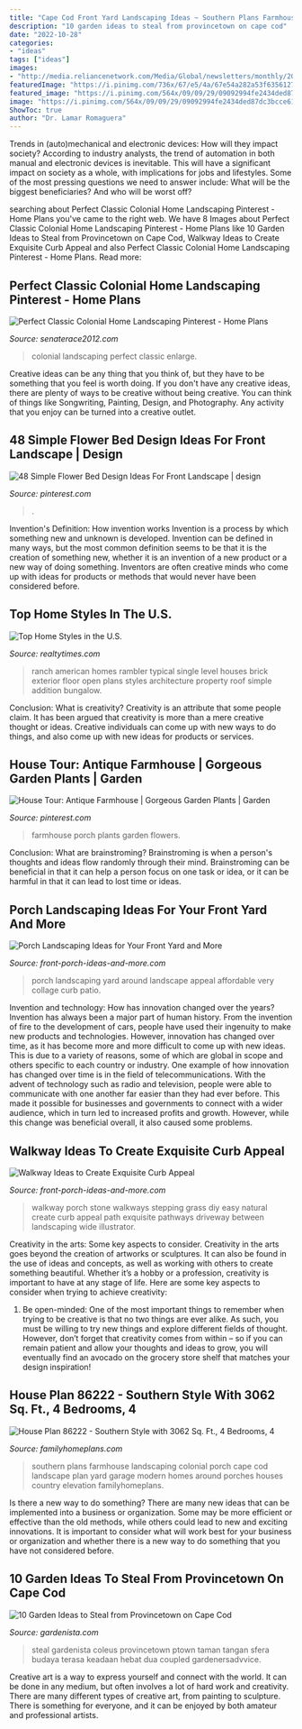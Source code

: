 ```yaml
---
title: "Cape Cod Front Yard Landscaping Ideas ~ Southern Plans Farmhouse Landscaping Colonial Porch Cape Cod Landscape Plan Yard Garage Modern Homes Around Porches Houses Country Elevation Familyhomeplans"
description: "10 garden ideas to steal from provincetown on cape cod"
date: "2022-10-28"
categories:
- "ideas"
tags: ["ideas"]
images:
- "http://media.reliancenetwork.com/Media/Global/newsletters/monthly/2014/October/Ranch.jpg"
featuredImage: "https://i.pinimg.com/736x/67/e5/4a/67e54a282a53f6356127d5174847099b.jpg"
featured_image: "https://i.pinimg.com/564x/09/09/29/09092994fe2434ded87dc3bcce61bd7c--front-porch-plants-front-porch-flowers.jpg"
image: "https://i.pinimg.com/564x/09/09/29/09092994fe2434ded87dc3bcce61bd7c--front-porch-plants-front-porch-flowers.jpg"
ShowToc: true
author: "Dr. Lamar Romaguera"
---
```



Trends in (auto)mechanical and electronic devices: How will they impact society?
According to industry analysts, the trend of automation in both manual and electronic devices is inevitable. This will have a significant impact on society as a whole, with implications for jobs and lifestyles. Some of the most pressing questions we need to answer include: What will be the biggest beneficiaries? And who will be worst off?

	

		
searching about Perfect Classic Colonial Home Landscaping Pinterest - Home Plans you've came to the right web. We have 8 Images about Perfect Classic Colonial Home Landscaping Pinterest - Home Plans like 10 Garden Ideas to Steal from Provincetown on Cape Cod, Walkway Ideas to Create Exquisite Curb Appeal and also Perfect Classic Colonial Home Landscaping Pinterest - Home Plans. Read more:
		
    
## Perfect Classic Colonial Home Landscaping Pinterest - Home Plans

<img loading=lazy src="https://cdn.senaterace2012.com/wp-content/uploads/perfect-classic-colonial-home-landscaping-pinterest_94966.jpg" onerror="this.onerror=null;this.src='https://tse2.mm.bing.net/th?id=OIP.ekQ753fYG8ZeiEPVWMpf7gHaF0&amp;pid=15.1';" alt="Perfect Classic Colonial Home Landscaping Pinterest - Home Plans">

_Source: senaterace2012.com_

>colonial landscaping perfect classic enlarge. 

	

Creative ideas can be any thing that you think of, but they have to be something that you feel is worth doing. If you don't have any creative ideas, there are plenty of ways to be creative without being creative. You can think of things like Songwriting, Painting, Design, and Photography. Any activity that you enjoy can be turned into a creative outlet.

    
## 48 Simple Flower Bed Design Ideas For Front Landscape | Design

<img loading=lazy src="https://i.pinimg.com/736x/67/e5/4a/67e54a282a53f6356127d5174847099b.jpg" onerror="this.onerror=null;this.src='https://tse4.mm.bing.net/th?id=OIP.XfQUxZn50a2ktcHeIB3TmwHaJ3&amp;pid=15.1';" alt="48 Simple Flower Bed Design Ideas For Front Landscape | design">

_Source: pinterest.com_

>. 

	

Invention's Definition: How invention works
Invention is a process by which something new and unknown is developed. Invention can be defined in many ways, but the most common definition seems to be that it is the creation of something new, whether it is an invention of a new product or a new way of doing something. Inventors are often creative minds who come up with ideas for products or methods that would never have been considered before.

    
## Top Home Styles In The U.S.

<img loading=lazy src="http://media.reliancenetwork.com/Media/Global/newsletters/monthly/2014/October/Ranch.jpg" onerror="this.onerror=null;this.src='https://tse3.mm.bing.net/th?id=OIP.VxS9Pv44QMBRjGWL5vq2IAHaE8&amp;pid=15.1';" alt="Top Home Styles in the U.S.">

_Source: realtytimes.com_

>ranch american homes rambler typical single level houses brick exterior floor open plans styles architecture property roof simple addition bungalow. 

	

Conclusion: What is creativity?
Creativity is an attribute that some people claim. It has been argued that creativity is more than a mere creative thought or ideas. Creative individuals can come up with new ways to do things, and also come up with new ideas for products or services.

    
## House Tour: Antique Farmhouse | Gorgeous Garden Plants | Garden

<img loading=lazy src="https://i.pinimg.com/564x/09/09/29/09092994fe2434ded87dc3bcce61bd7c--front-porch-plants-front-porch-flowers.jpg" onerror="this.onerror=null;this.src='https://tse3.mm.bing.net/th?id=OIP.y1FCZJNz9iPy6CcgHnFQAgHaJ3&amp;pid=15.1';" alt="House Tour: Antique Farmhouse | Gorgeous Garden Plants | Garden">

_Source: pinterest.com_

>farmhouse porch plants garden flowers. 

	

Conclusion:
What are brainstroming? Brainstroming is when a person's thoughts and ideas flow randomly through their mind. Brainstroming can be beneficial in that it can help a person focus on one task or idea, or it can be harmful in that it can lead to lost time or ideas.

    
## Porch Landscaping Ideas For Your Front Yard And More

<img loading=lazy src="http://www.front-porch-ideas-and-more.com/image-files/porch-landscaping-pinterest.jpg" onerror="this.onerror=null;this.src='https://tse3.mm.bing.net/th?id=OIP.a2FXtJ4FmUsc7LcRYW9VDwHaKk&amp;pid=15.1';" alt="Porch Landscaping Ideas for Your Front Yard and More">

_Source: front-porch-ideas-and-more.com_

>porch landscaping yard around landscape appeal affordable very collage curb patio. 

	

Invention and technology: How has innovation changed over the years?
Invention has always been a major part of human history. From the invention of fire to the development of cars, people have used their ingenuity to make new products and technologies. However, innovation has changed over time, as it has become more and more difficult to come up with new ideas. This is due to a variety of reasons, some of which are global in scope and others specific to each country or industry.
One example of how innovation has changed over time is in the field of telecommunications. With the advent of technology such as radio and television, people were able to communicate with one another far easier than they had ever before. This made it possible for businesses and governments to connect with a wider audience, which in turn led to increased profits and growth. However, while this change was beneficial overall, it also caused some problems.

    
## Walkway Ideas To Create Exquisite Curb Appeal

<img loading=lazy src="http://www.front-porch-ideas-and-more.com/image-files/walkway-pictures-5.jpg" onerror="this.onerror=null;this.src='https://tse4.mm.bing.net/th?id=OIP.uOTwW3jwCrXFNWSQSuUsiAAAAA&amp;pid=15.1';" alt="Walkway Ideas to Create Exquisite Curb Appeal">

_Source: front-porch-ideas-and-more.com_

>walkway porch stone walkways stepping grass diy easy natural create curb appeal path exquisite pathways driveway between landscaping wide illustrator. 

	

Creativity in the arts: Some key aspects to consider.
Creativity in the arts goes beyond the creation of artworks or sculptures. It can also be found in the use of ideas and concepts, as well as working with others to create something beautiful. Whether it’s a hobby or a profession, creativity is important to have at any stage of life. Here are some key aspects to consider when trying to achieve creativity: 
1) Be open-minded: One of the most important things to remember when trying to be creative is that no two things are ever alike. As such, you must be willing to try new things and explore different fields of thought. However, don’t forget that creativity comes from within – so if you can remain patient and allow your thoughts and ideas to grow, you will eventually find an avocado on the grocery store shelf that matches your design inspiration!

    
## House Plan 86222 - Southern Style With 3062 Sq. Ft., 4 Bedrooms, 4

<img loading=lazy src="https://cdnimages.familyhomeplans.com/plans/86222/86222-b600.jpg" onerror="this.onerror=null;this.src='https://tse2.mm.bing.net/th?id=OIP.DgZUAk7mlGhJnl-5XfBsQAHaGC&amp;pid=15.1';" alt="House Plan 86222 - Southern Style with 3062 Sq. Ft., 4 Bedrooms, 4">

_Source: familyhomeplans.com_

>southern plans farmhouse landscaping colonial porch cape cod landscape plan yard garage modern homes around porches houses country elevation familyhomeplans. 

	

Is there a new way to do something?
There are many new ideas that can be implemented into a business or organization. Some may be more efficient or effective than the old methods, while others could lead to new and exciting innovations. It is important to consider what will work best for your business or organization and whether there is a new way to do something that you have not considered before.

    
## 10 Garden Ideas To Steal From Provincetown On Cape Cod

<img loading=lazy src="https://cdn.gardenista.com/wp-content/uploads/2016/09/10-Ideas-to-Steal-from-Ptown-Gardens-collius-Gardenista-733x975.jpg" onerror="this.onerror=null;this.src='https://tse2.mm.bing.net/th?id=OIP.ruPd1RuCAI_TlUFOOQb74QHaJ2&amp;pid=15.1';" alt="10 Garden Ideas to Steal from Provincetown on Cape Cod">

_Source: gardenista.com_

>steal gardenista coleus provincetown ptown taman tangan sfera budaya terasa keadaan hebat dua coupled gardenersadvvice. 

	

Creative art is a way to express yourself and connect with the world. It can be done in any medium, but often involves a lot of hard work and creativity. There are many different types of creative art, from painting to sculpture. There is something for everyone, and it can be enjoyed by both amateur and professional artists.

